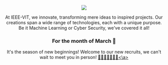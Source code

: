 

<p align="center">
  <img src="https://github.com/IEEE-VIT/.github/blob/Feb22/profile/IEEE%20Space.png">
</p>

<p align="center">
At IEEE-VIT, we innovate, transforming mere ideas to inspired projects. Our creations span a wide range of technologies, each with a unique purpose. Be it Machine Learning or Cyber Security, we've covered it all! 
</p>

<h3 align="center">
For the month of March 🌿
</h3>

<p align="center">
It's the season of new beginnings! Welcome to our new recruits, we can't wait to meet you in person! <a href="https://youtu.be/4TWbQ0nlASg">🧑‍💻🧑‍🎨🧑🏻‍💼<\a>
</p>

